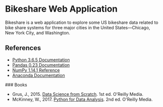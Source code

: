 # Bikeshare Web Application

Bikeshare is a web application to explore some US bikeshare data related to bike share systems for three major cities in the United States—Chicago, New York City, and Washington.

## References

- [Python 3.6.5 Documentation](https://docs.python.org/3/index.html)
- [Pandas 0.23 Documentation](http://pandas.pydata.org/pandas-docs/version/0.23/index.html)
- [NumPy 1.14.1 Reference](https://docs.scipy.org/doc/numpy-1.14.1/reference/index.html)
- [Anaconda Documentation](https://conda.io/docs/user-guide/install/download.html)

### Books

- Grus, J., 2015. [Data Science from Scratch](http://shop.oreilly.com/product/0636920033400.do). 1st ed. O'Reilly Media.
- McKinney, W., 2017. [Python for Data Analysis](http://shop.oreilly.com/product/0636920050896.do). 2nd ed. O'Reilly Media.
